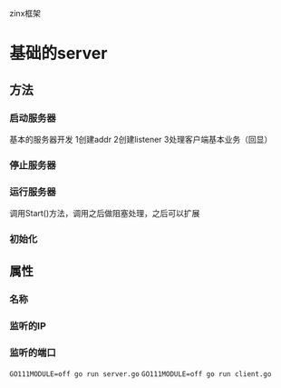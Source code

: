 zinx框架

# 基础的server

## 方法

### 启动服务器
基本的服务器开发 1创建addr 2创建listener 3处理客户端基本业务（回显）

### 停止服务器
### 运行服务器
调用Start()方法，调用之后做阻塞处理，之后可以扩展

### 初始化

## 属性

### 名称
### 监听的IP
### 监听的端口

```GO111MODULE=off go run server.go```
```GO111MODULE=off go run client.go```
